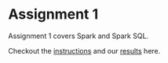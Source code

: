 # Assignment 1

Assignment 1 covers Spark and Spark SQL.

Checkout the [instructions](https://github.com/alishibli97/Data-Intensive/blob/main/lab1/lab1.pdf) and our [results](https://github.com/alishibli97/Data-Intensive-Computing/blob/main/lab1/Data_Intensive_Lab1.pdf) here.
